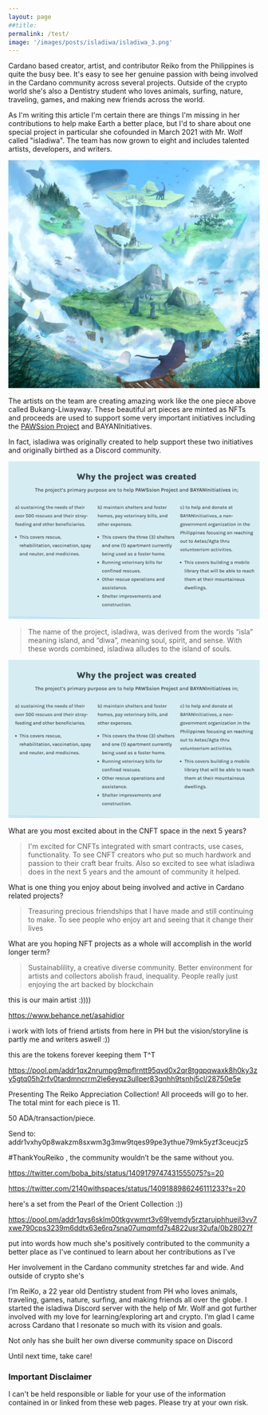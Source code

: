 ```yaml
---
layout: page
##title: 
permalink: /test/ 
image: '/images/posts/isladiwa/isladiwa_3.png'
---
```


Cardano based creator, artist, and contributor Reiko from the Philippines is quite the busy bee. It's easy to see her genuine passion with being involved in the Cardano community across several projects. Outside of the crypto world she's also a Dentistry student who loves animals, surfing, nature, traveling, games, and making new friends across the world. 

As I'm writing this article I'm certain there are things I'm missing in her contributions to help make Earth a better place, but I'd to share about one special project in particular she cofounded in March 2021 with Mr. Wolf called "isladiwa". The team has now grown to eight and includes talented artists, developers, and writers.

![](/images/posts/isladiwa/isladiwa_1.jpeg) 

The artists on the team are creating amazing work like the one piece above called Bukang-Liwayway. These beautiful art pieces are minted as NFTs and proceeds are used to support some very important initiatives including the [PAWSsion Project](https://pawssionproject.org.ph/) and BAYANInitiatives.

In fact, isladiwa was originally created to help support these two initiatives and originally birthed as a Discord community.

![](/images/posts/isladiwa/isladiwa_2.png) 

> The name of the project, isladiwa, was derived from the words “isla” meaning island, and “diwa”, meaning soul, spirit, and sense. With these words combined, isladiwa alludes to the island of souls.

![](/images/posts/isladiwa/isladiwa_2.png) 

What are you most excited about in the CNFT space in the next 5 years?

> I'm excited for CNFTs integrated with smart contracts, use cases, functionality. To see CNFT creators who put so much hardwork and passion to their craft bear fruits. Also so excited  to see what isladiwa does in the next 5 years and the amount of community it helped.

What is one thing you enjoy about being involved and active in Cardano related projects?

> Treasuring precious friendships that I have made and still continuing to make. To see people who enjoy art and seeing that it change their lives

What are you hoping NFT projects as a whole will accomplish in the world longer term?

> Sustainablility, a creative diverse community. Better environment for artists and collectors abolish fraud, inequality. People really just enjoying the art backed by blockchain



this is our main artist :))))

https://www.behance.net/asahidior


i work with lots of friend artists from here in PH
but the vision/storyline is partly me and writers aswell :))



this are the tokens forever keeping them T^T

https://pool.pm/addr1qx2nrumpg9mpflrntt95qvd0x2qr8tgqpqwaxk8h0ky3zy5gtq05h2rfv0tardmncrrm2le6eyqz3ullper83gnhh9tsnhj5cl/28750e5e


Presenting The Reiko Appreciation Collection! All proceeds will go to her. The total mint for each piece is 11.

50 ADA/transaction/piece.

Send to: addr1vxhy0p8wakzm8sxwm3g3mw9tqes99pe3ythue79mk5yzf3ceucjz5

#ThankYouReiko , the community wouldn’t be the same without you.

https://twitter.com/boba_bits/status/1409179747431555075?s=20

https://twitter.com/2140withspaces/status/1409188986246111233?s=20





here's a set from the Pearl of the Orient Collection :))


https://pool.pm/addr1qys6sklm00tkgvwmrt3v69lyemdy5rztarujphhuejl3vv7xwe790cps3239m6ddtx63e6rq7sna07umqmfd7s4822usr32ufa/0b28027f














 put into words how much she's positively contributed to the community a better place as I've continued to learn about her contributions as I've

Her involvement in the Cardano community stretches far and wide. And outside of crypto she's 

I’m ReiKo, a 22 year old Dentistry student from PH who loves animals, traveling, games, nature, surfing, and making friends all over the globe. I started the isladiwa Discord server with the help of Mr. Wolf and got further involved with my love for learning/exploring art and crypto. I’m glad I came across Cardano that I resonate so much with its vision and goals.



Not only has she built her own diverse community space on Discord






















Until next time, take care! 

### Important Disclaimer
I can't be held responsible or liable for your use of the information contained in or linked from these web pages. Please try at your own risk.

